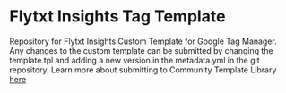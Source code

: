 # Flytxt Insights Tag Template
Repository for Flytxt Insights Custom Template for Google Tag Manager.
Any changes to the custom template can be submitted by changing the template.tpl and adding a new version in the metadata.yml in the git repository. Learn more about submitting to Community Template Library [here](https://developers.google.com/tag-manager/templates/gallery)

